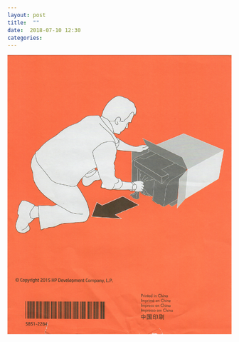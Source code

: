 ```yaml
---
layout: post
title:  ""
date:  2018-07-10 12:30
categories: 
---
```


![I got a printer](/img/blog/2018-07/07-10.png)
